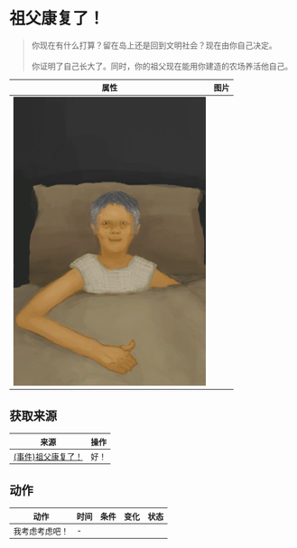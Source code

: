 # 祖父康复了！  
> 你现在有什么打算？留在岛上还是回到文明社会？现在由你自己决定。<br><br>你证明了自己长大了。同时，你的祖父现在能用你建造的农场养活他自己。  
  
  属性  |   图片   
 ----  |  ----:   
   |  ![](Sprite/GranfatherHealthy.png)   
  
## 获取来源  
来源  |  操作  
----  |  ----  
[(事件)祖父康复了！](Event_OutroFarmer1.md)  |  好！  
## 动作  
动作  |  时间  |  条件  |  变化  |  状态  
----  |  ----  |  ----  |  ----  |  ----  
我考虑考虑吧！<br>  |  -  |    |    |    
